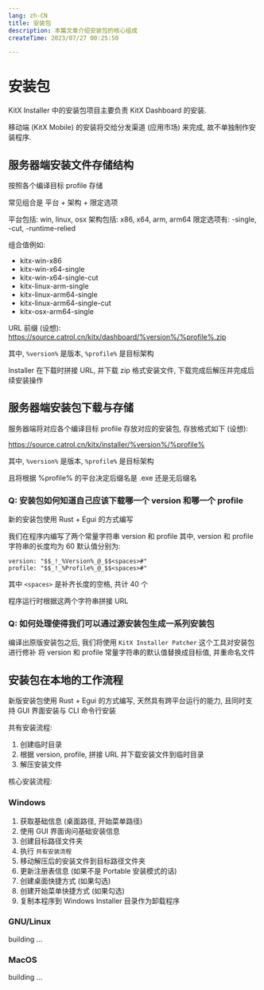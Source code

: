 ```yaml
---
lang: zh-CN
title: 安装包
description: 本篇文章介绍安装包的核心组成
createTime: 2023/07/27 00:25:50

---
```


# 安装包

KitX Installer 中的安装包项目主要负责 KitX Dashboard 的安装.

移动端 (KitX Mobile) 的安装将交给分发渠道 (应用市场) 来完成, 故不单独制作安装程序.

## 服务器端安装文件存储结构

按照各个编译目标 profile 存储

常见组合是 平台 + 架构 + 限定选项

平台包括: win, linux, osx
架构包括: x86, x64, arm, arm64
限定选项有: -single, -cut, -runtime-relied

组合值例如:

- kitx-win-x86
- kitx-win-x64-single
- kitx-win-x64-single-cut
- kitx-linux-arm-single
- kitx-linux-arm64-single
- kitx-linux-arm64-single-cut
- kitx-osx-arm64-single

URL 前缀 (设想): https://source.catrol.cn/kitx/dashboard/%version%/%profile%.zip

其中, `%version%` 是版本, `%profile%` 是目标架构

Installer 在下载时拼接 URL, 并下载 zip 格式安装文件, 下载完成后解压并完成后续安装操作

## 服务器端安装包下载与存储

服务器端将对应各个编译目标 profile 存放对应的安装包, 存放格式如下 (设想):

https://source.catrol.cn/kitx/installer/%version%/%profile%

其中, `%version%` 是版本, `%profile%` 是目标架构

且将根据 %profile% 的平台决定后缀名是 .exe 还是无后缀名

### Q: 安装包如何知道自己应该下载哪一个 version 和哪一个 profile

新的安装包使用 Rust + Egui 的方式编写

我们在程序内编写了两个常量字符串 version 和 profile
其中, version 和 profile 字符串的长度均为 60
默认值分别为:

```text
version: "$$_!_%Version%_@_$$<spaces>#"
profile: "$$_!_%Profile%_@_$$<spaces>#"
```

其中 `<spaces>` 是补齐长度的空格, 共计 40 个

程序运行时根据这两个字符串拼接 URL

### Q: 如何处理使得我们可以通过源安装包生成一系列安装包

编译出原版安装包之后, 我们将使用 `KitX Installer Patcher` 这个工具对安装包进行修补
将 version 和 profile 常量字符串的默认值替换成目标值, 并重命名文件

## 安装包在本地的工作流程

新版安装包使用 Rust + Egui 的方式编写, 天然具有跨平台运行的能力, 且同时支持 GUI 界面安装与 CLI 命令行安装

共有安装流程:

1. 创建临时目录
2. 根据 version, profile, 拼接 URL 并下载安装文件到临时目录
3. 解压安装文件

核心安装流程:

### Windows

1. 获取基础信息 (桌面路径, 开始菜单路径)
2. 使用 GUI 界面询问基础安装信息
3. 创建目标路径文件夹
4. 执行 `共有安装流程`
5. 移动解压后的安装文件到目标路径文件夹
6. 更新注册表信息 (如果不是 Portable 安装模式的话)
7. 创建桌面快捷方式 (如果勾选)
8. 创建开始菜单快捷方式 (如果勾选)
9. 复制本程序到 Windows Installer 目录作为卸载程序

### GNU/Linux

building ...

### MacOS

building ...
